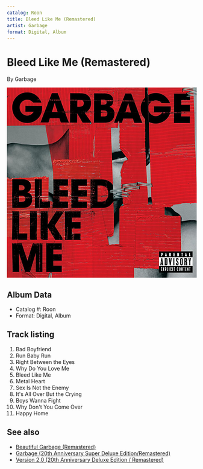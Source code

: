 ```yaml
---
catalog: Roon
title: Bleed Like Me (Remastered)
artist: Garbage
format: Digital, Album
---
```


# Bleed Like Me (Remastered)

By Garbage

![](../../assets/albumcovers/Garbage-Bleed_Like_Me_Remastered.png)

## Album Data

- Catalog #: Roon
- Format: Digital, Album


## Track listing


1. Bad Boyfriend
2. Run Baby Run
3. Right Between the Eyes
4. Why Do You Love Me
5. Bleed Like Me
6. Metal Heart
7. Sex Is Not the Enemy
8. It's All Over But the Crying
9. Boys Wanna Fight
10. Why Don't You Come Over
11. Happy Home


## See also

- [Beautiful Garbage (Remastered)](Beautiful_Garbage_Remastered.md)
- [Garbage (20th Anniversary Super Deluxe Edition/Remastered)](Garbage_20th_Anniversary_Super_Deluxe_Edition-Remastered.md)
- [Version 2.0 (20th Anniversary Deluxe Edition / Remastered)](Version_20_20th_Anniversary_Deluxe_Edition_-_Remastered.md)
